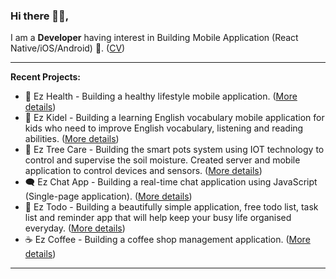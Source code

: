 ### Hi there 👋🏼,
I am a **Developer** having interest in Building Mobile Application (React Native/iOS/Android) 📱. ([CV](https://drive.google.com/file/d/1NUzlqL07E3JHV_PpdvgZ8A6lD4T-G1gO/))

---

**Recent Projects:**
- 💓 Ez Health - Building a healthy lifestyle mobile application. ([More details](https://github.com/ezratech/ezhealth))
- 📖 Ez Kidel - Building a learning English vocabulary mobile application for kids who need to improve English vocabulary, listening and reading abilities. ([More details](https://github.com/ezratech/ezkidel))
- 🌱 Ez Tree Care - Building the smart pots system using IOT technology to control and supervise the soil moisture. Created server and mobile application to control devices and sensors. ([More details](https://github.com/nguyensonhai/eztreecare))
- 🗨️ Ez Chat App - Building a real-time chat application using JavaScript (Single-page application). ([More details](https://github.com/nguyensonhai/ezchatapp))
- 📝 Ez Todo - Building a beautifully simple application, free todo list, task list and reminder app that will help keep your busy life organised everyday. ([More details](https://github.com/nguyensonhai/eztodo))
- ☕ Ez Coffee - Building a coffee shop management application. ([More details](https://github.com/nguyensonhai/ezcoffee))

---
